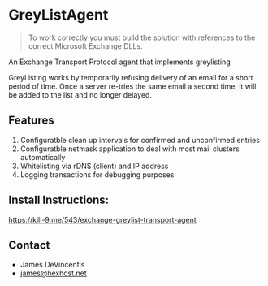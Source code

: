 GreyListAgent
==================

> To work correctly you must build the solution with references to 
> the correct Microsoft Exchange DLLs.

An Exchange Transport Protocol agent that implements greylisting

GreyListing works by temporarily refusing delivery of an email for a short period of time.
Once a server re-tries the same email a second time, it will be added to the list and no longer delayed.


Features
-----
1. Configuratble clean up intervals for confirmed and unconfirmed entries
2. Configuratble netmask application to deal with most mail clusters automatically
3. Whitelisting via rDNS (client) and IP address
4. Logging transactions for debugging purposes


Install Instructions:
-----
https://kill-9.me/543/exchange-greylist-transport-agent


Contact
-----
- James DeVincentis
- james@hexhost.net
